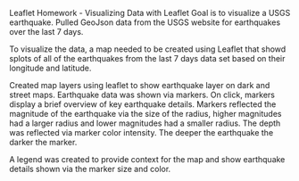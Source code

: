 Leaflet Homework - Visualizing Data with Leaflet
Goal is to visualize a USGS earthquake. 
Pulled GeoJson data from the USGS website for earthquakes over the last 7 days.

To visualize the data, a map needed to be created using Leaflet that showd splots of all of the earthquakes from the last 7 days data set based on their longitude and latitude.

Created map layers using leaflet to show earthquake layer on dark and street maps. Earthquake data was shown via markers. On click, markers display a brief overview of key earthquake details. Markers reflected the magnitude of the earthquake via the size of the radius, higher magnitudes had a larger radius and lower magnitudes had a smaller radius. The depth was reflected via marker color intensity. The deeper the earthquake the darker the marker.

A legend was created to provide context for the map and show earthquake details shown via the marker size and color.


